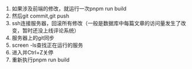 1. 如果涉及前端的修改，就运行一次pnpm run build
2. 然后git commit,git push
3. ssh连接服务器，回滚所有修改（一般是数据库中每篇文章的访问量发生了改变，暂时还没上线评论系统）
4. 服务器上的git同步
5. screen -ls查找正在运行的服务
6. 进入并Ctrl+Z关停
7. 重新执行pnpm run build
